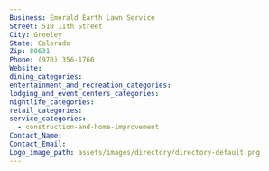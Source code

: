 ```yaml
---
Business: Emerald Earth Lawn Service
Street: 510 11th Street
City: Greeley
State: Colorado
Zip: 80631
Phone: (970) 356-1766
Website:
dining_categories:
entertainment_and_recreation_categories:
lodging_and_event_centers_categories:
nightlife_categories:
retail_categories:
service_categories:
  - construction-and-home-improvement
Contact_Name:
Contact_Email:
Logo_image_path: assets/images/directory/directory-default.png
---
```



